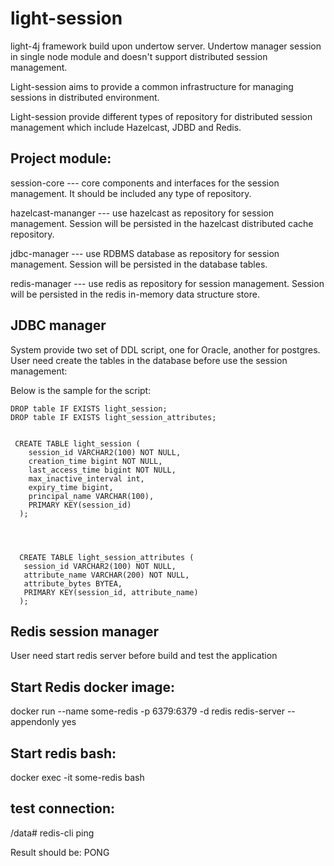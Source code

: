 # light-session

light-4j framework build upon undertow server. Undertow manager session in single node module and doesn't support distributed session management.

Light-session aims to provide a common infrastructure for managing sessions in distributed environment.

Light-session provide different types of repository for distributed session management which include Hazelcast, JDBD and Redis.

## Project module:

session-core           --- core components and interfaces for the session management. It should be included any type of repository.

hazelcast-mananger     --- use hazelcast as repository for session management. Session will be persisted in the hazelcast distributed cache repository.

jdbc-manager           --- use RDBMS database as repository for session management. Session will be persisted in the database tables.

redis-manager          --- use redis as repository for session management. Session will be persisted in the redis in-memory data structure store.



## JDBC manager

System provide two set of DDL script, one for Oracle, another for postgres. User need create the tables in the database before use the session management:

Below is the sample for the script:

```
DROP table IF EXISTS light_session;
DROP table IF EXISTS light_session_attributes;


 CREATE TABLE light_session (
    session_id VARCHAR2(100) NOT NULL,
    creation_time bigint NOT NULL,
    last_access_time bigint NOT NULL,
    max_inactive_interval int,
    expiry_time bigint,
    principal_name VARCHAR(100),
    PRIMARY KEY(session_id)
  );




  CREATE TABLE light_session_attributes (
   session_id VARCHAR2(100) NOT NULL,
   attribute_name VARCHAR(200) NOT NULL,
   attribute_bytes BYTEA,
   PRIMARY KEY(session_id, attribute_name)
  );
```



## Redis session manager

User need start redis server before build and test the application

## Start Redis docker image:

docker run --name some-redis -p 6379:6379 -d redis redis-server --appendonly yes

## Start redis bash:

docker exec -it some-redis bash

## test connection:

/data# redis-cli ping

Result should be: PONG

